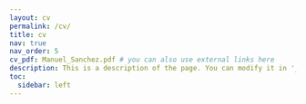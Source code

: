 ```yaml
---
layout: cv
permalink: /cv/
title: cv
nav: true
nav_order: 5
cv_pdf: Manuel_Sanchez.pdf # you can also use external links here
description: This is a description of the page. You can modify it in '_pages/cv.md'. You can also change or remove the top pdf download button.
toc:
  sidebar: left
---
```

